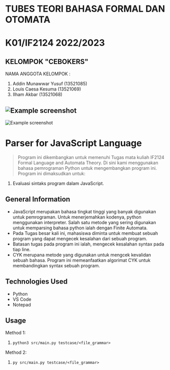 # TUBES TEORI BAHASA FORMAL DAN OTOMATA 
# K01/IF2124 2022/2023
## KELOMPOK "CEBOKERS"
NAMA ANGGOTA KELOMPOK :
1. Addin Munawwar Yusuf (13521085)
2. Louis Caesa Kesuma (13521069)
3. Ilham Akbar (13521068)

![Example screenshot](https://upload.wikimedia.org/wikipedia/commons/f/f8/Python_logo_and_wordmark.svg)
------------------------------------------------------------------------------------------------
![Example screenshot](https://oracle-devrel.github.io/devo-image-repository/seo-thumbnails/JavaScript---Thumbnail-1200-x-630.jpg)

# Parser for JavaScript Language
> Program ini dikembangkan untuk memenuhi Tugas mata kuliah IF2124 Formal Language and Automata Theory. Di sini kami menggunakan bahasa pemrograman Python untuk mengembangkan program ini. Program ini dimaksudkan untuk:
1. Evaluasi sintaks program dalam JavaScript.

## General Information
- JavaScript merupakan bahasa tingkat tinggi yang banyak digunakan untuk pemrograman. Untuk menerjemahkan kodenya, python menggunakan interpreter. Salah satu metode yang sering digunakan untuk memparsing bahasa python ialah dengan Finite Automata.
- Pada Tugas besar kali ini, mahasiswa diminta untuk membuat sebuah program yang dapat mengecek kesalahan dari sebuah program.
- Batasan tugas pada program ini ialah, mengecek kesalahan syntax pada tiap line.
- CYK merupana metode yang digunakan untuk mengcek kevalidan sebuah bahasa. Program ini memeanfaatkan algorimat CYK untuk membandingkan syntax sebuah program.


## Technologies Used
- Python
- VS Code
- Notepad

## Usage
Method 1:
  1. `python3 src/main.py testcase/<file_grammar>` 

  
Method 2:
  1. `py src/main.py testcase/<file_grammar>`
  
